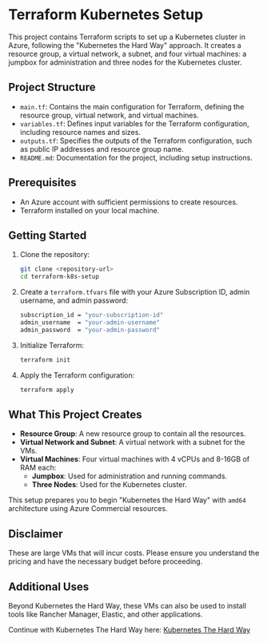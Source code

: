 # Terraform Kubernetes Setup

This project contains Terraform scripts to set up a Kubernetes cluster in Azure, following the "Kubernetes the Hard Way" approach. It creates a resource group, a virtual network, a subnet, and four virtual machines: a jumpbox for administration and three nodes for the Kubernetes cluster.

## Project Structure

- `main.tf`: Contains the main configuration for Terraform, defining the resource group, virtual network, and virtual machines.
- `variables.tf`: Defines input variables for the Terraform configuration, including resource names and sizes.
- `outputs.tf`: Specifies the outputs of the Terraform configuration, such as public IP addresses and resource group name.
- `README.md`: Documentation for the project, including setup instructions.

## Prerequisites

- An Azure account with sufficient permissions to create resources.
- Terraform installed on your local machine.

## Getting Started

1. Clone the repository:
   ```sh
   git clone <repository-url>
   cd terraform-k8s-setup
   ```

2. Create a `terraform.tfvars` file with your Azure Subscription ID, admin username, and admin password:
   ```sh
   subscription_id = "your-subscription-id"
   admin_username  = "your-admin-username"
   admin_password  = "your-admin-password"
   ```

3. Initialize Terraform:
   ```sh
   terraform init
   ```

4. Apply the Terraform configuration:
   ```sh
   terraform apply
   ```

## What This Project Creates

- **Resource Group**: A new resource group to contain all the resources.
- **Virtual Network and Subnet**: A virtual network with a subnet for the VMs.
- **Virtual Machines**: Four virtual machines with 4 vCPUs and 8-16GB of RAM each:
  - **Jumpbox**: Used for administration and running commands.
  - **Three Nodes**: Used for the Kubernetes cluster.

This setup prepares you to begin "Kubernetes the Hard Way" with `amd64` architecture using Azure Commercial resources.

## Disclaimer

These are large VMs that will incur costs. Please ensure you understand the pricing and have the necessary budget before proceeding.

## Additional Uses

Beyond Kubernetes the Hard Way, these VMs can also be used to install tools like Rancher Manager, Elastic, and other applications.

Continue with Kubernetes The Hard Way here: [Kubernetes The Hard Way](https://github.com/kelseyhightower/kubernetes-the-hard-way/blob/master/docs/03-compute-resources.md)